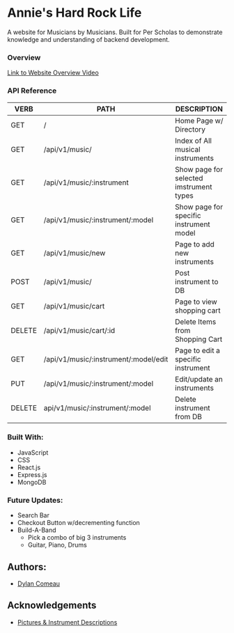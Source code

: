 # Annie's Hard Rock Life
A website for Musicians by Musicians. Built for Per Scholas to demonstrate knowledge and understanding of backend development.

### Overview
[Link to Website Overview Video](https://www.youtube.com/embed/A9iCeKx56DQ)

### API Reference
   VERB 		 | 		  PATH 		 |  	 DESCRIPTION
------------ | ------------- | -------------------
GET | / | Home Page w/ Directory |
GET | /api/v1/music/ | Index of All musical instruments |
GET | /api/v1/music/:instrument | Show page for selected imstrument types |
GET | /api/v1/music/:instrument/:model | Show page for specific instrument model |
GET | /api/v1/music/new | Page to add new instruments |
POST | /api/v1/music/ | Post instrument to DB |
GET | /api/v1/music/cart | Page to view shopping cart |
DELETE | /api/v1/music/cart/:id | Delete Items from Shopping Cart |
GET | /api/v1/music/:instrument/:model/edit | Page to edit a specific instrument |
PUT | /api/v1/music/:instrument/:model | Edit/update an instruments |
DELETE | api/v1/music/:instrument/:model | Delete instrument from DB |

### Built With:
* JavaScript
* CSS
* React.js
* Express.js
* MongoDB

### Future Updates:
* Search Bar
* Checkout Button w/decrementing function
* Build-A-Band
   * Pick a combo of big 3 instruments
   * Guitar, Piano, Drums

## Authors:
- [Dylan Comeau](https://github.com/comeaudc/)

## Acknowledgements
- [Pictures & Instrument Descriptions](https://www.guitarcenter.com/)